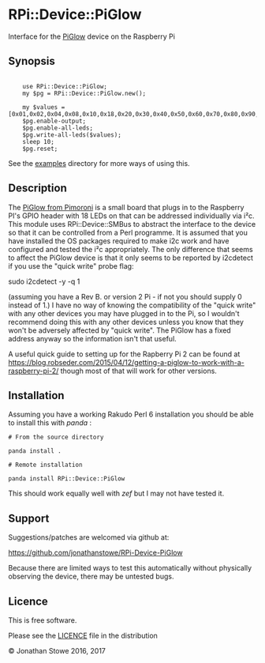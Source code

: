 # RPi::Device::PiGlow

Interface for the [PiGlow](https://shop.pimoroni.com/products/piglow) device on the Raspberry Pi


## Synopsis

```perl6

    use RPi::Device::PiGlow;
    my $pg = RPi::Device::PiGlow.new();

    my $values = [0x01,0x02,0x04,0x08,0x10,0x18,0x20,0x30,0x40,0x50,0x60,0x70,0x80,0x90,0xA0,0xC0,0xE0,0xFF];
    $pg.enable-output;
    $pg.enable-all-leds;
    $pg.write-all-leds($values);
    sleep 10;
    $pg.reset;

```

See the [examples](examples) directory for more ways of using this.

## Description

The [PiGlow from Pimoroni](http://shop.pimoroni.com/products/piglow)
is a small board that plugs in to the Raspberry PI's GPIO header with
18 LEDs on that can be addressed individually via i²c.  This module
uses RPi::Device::SMBus to abstract the interface to the device so
that it can be controlled from a Perl programme.  It is assumed that
you have installed the OS packages required to make i2c work and have
configured and tested the i²c appropriately.  The only difference that
seems to affect the PiGlow device is that it only seems to be reported
by i2cdetect if you use the "quick write" probe flag:

   sudo i2cdetect -y -q 1

(assuming you have a Rev B. or version 2 Pi - if not you should supply
0 instead of 1.)  I have no way of knowing the compatibility of the
"quick write" with any other devices you may have plugged in to the Pi,
so I wouldn't recommend doing this with any other devices unless you know
that they won't be adversely affected by "quick write".  The PiGlow has
a fixed address anyway so the information isn't that useful.

A useful quick guide to setting up for the Rapberry Pi 2 can be found
at https://blog.robseder.com/2015/04/12/getting-a-piglow-to-work-with-a-raspberry-pi-2/ though
most of that will work for other versions.

## Installation

Assuming you have a working Rakudo Perl 6 installation you should be able to
install this with *panda* :

    # From the source directory
   
    panda install .

    # Remote installation

    panda install RPi::Device::PiGlow

This should work equally well with *zef* but I may not have tested it.

## Support

Suggestions/patches are welcomed via github at:

https://github.com/jonathanstowe/RPi-Device-PiGlow

Because there are limited ways to test this automatically without
physically observing the device, there may be untested bugs.

## Licence

This is free software.

Please see the [LICENCE](LICENCE) file in the distribution

© Jonathan Stowe 2016, 2017
